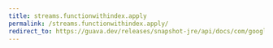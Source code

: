 ```yaml
---
title: streams.functionwithindex.apply
permalink: /streams.functionwithindex.apply/
redirect_to: https://guava.dev/releases/snapshot-jre/api/docs/com/google/common/collect/Streams.FunctionWithIndex.html#apply-T-long-
---
```

